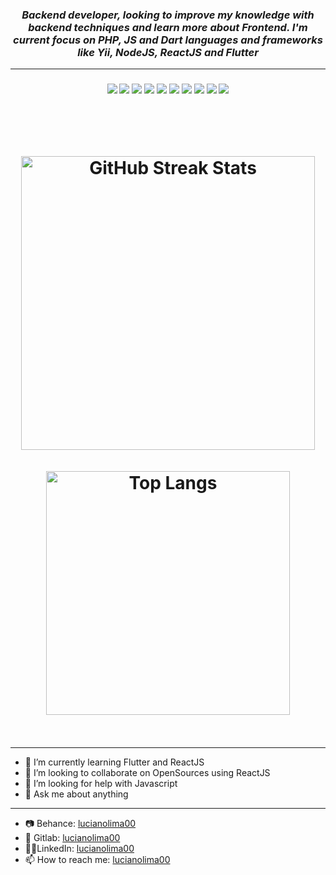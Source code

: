 <!-- ABOUT ME -->
<!-- 💬 About me: -->
<h3 align="center">
  <i>Backend developer, looking to improve my knowledge with backend techniques and learn more about Frontend. I'm current focus on PHP, JS and Dart languages and frameworks like Yii, NodeJS, ReactJS and Flutter</i>
</h3>

<hr>


<!-- ABILITIES -->
<!-- 🌱 I’m currently learning: -->
<h3 align="center"> 
  <img src="https://img.shields.io/badge/PHP-777BB4?style=for-the-badge&logo=php&logoColor=white">
  <img src="https://img.shields.io/badge/Laravel-FF2D20?style=for-the-badge&logo=laravel&logoColor=white">  
  <img src="https://img.shields.io/badge/Dart-0175C2?style=for-the-badge&logo=dart&logoColor=white">
  <img src="https://img.shields.io/badge/Flutter-02569B?style=for-the-badge&logo=flutter&logoColor=white">
  <img src="https://img.shields.io/badge/JavaScript-323330?style=for-the-badge&logo=javascript&logoColor=F7DF1E">
  <img src="https://img.shields.io/badge/TypeScript-007ACC?style=for-the-badge&logo=typescript&logoColor=white">
  <img src="https://img.shields.io/badge/Node.js-339933?style=for-the-badge&logo=nodedotjs&logoColor=white">    
  <img src="https://img.shields.io/badge/React-20232A?style=for-the-badge&logo=react&logoColor=61DAFB">
  <img src="https://img.shields.io/badge/MySQL-00000F?style=for-the-badge&logo=mysql&logoColor=white">  
  <img src="https://img.shields.io/badge/Docker-2CA5E0?style=for-the-badge&logo=docker&logoColor=white">  
</h3>
  
<!--  STATS  -->
<h1 align="center"></h1>
<br>
<h1 align=center>
  <div align=center>
    <a href="https://github.com/anuraghazra/github-readme-stats">
      <img alt="GitHub Streak Stats" align="center" width=470 src="https://github-readme-stats.vercel.app/api?username=lucianolima00&show_icons=true&theme=radical&border_color=61dafb&hide_border=true&count_private=true"/>
    </a>
    <br><br>
    <a href="https://github.com/anuraghazra/github-readme-stats">
      <img alt="Top Langs" align="center" width=390 src="https://github-readme-stats.vercel.app/api/top-langs/?username=lucianolima00&hide=TeX&layout=compact&theme=radical&border_color=61dafb&hide_border=true&count_private=true" />
    </a>
  </div>
  <br>
<!--   <img alt="GitHub Contribution Graph" src="https://activity-graph.herokuapp.com/graph?username=ArgLD&theme=react-dark&bg_color=20232a&hide_border=true" width="100%"/> -->
</h1> 


---
- 🌱 I’m currently learning Flutter and ReactJS
- 👯 I’m looking to collaborate on OpenSources using ReactJS
- 🤔 I’m looking for help with Javascript
- 💬 Ask me about anything
---
- 📷 Behance: [lucianolima00](https://www.behance.net/lucianolima00)
- 🐙 Gitlab: [lucianolima00](https://gitlab.com/lucianolima00)
- 👨‍💻LinkedIn: [lucianolima00](https://www.linkedin.com/in/lucianolima00/)
- 📫 How to reach me: [lucianolima00](lucianolima122123@gmail.com)
